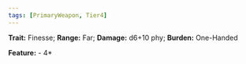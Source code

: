 ```yaml
---
tags: [PrimaryWeapon, Tier4]
---
```

**Trait:** Finesse; **Range:** Far; **Damage:** d6+10 phy; **Burden:** One-Handed

**Feature:** -
 4*
